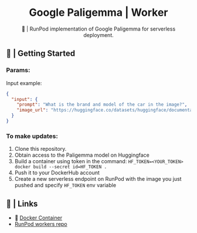 <div align="center">

<h1>Google Paligemma | Worker</h1>

🚀 | RunPod implementation of Google Paligemma for serverless deployment.
</div>

## 📖 | Getting Started

### Params:
Input example:
```json
{
  "input": {
    "prompt": "What is the brand and model of the car in the image?",
    "image_url": "https://huggingface.co/datasets/huggingface/documentation-images/resolve/main/transformers/tasks/car.jpg"
  }
}
```

### To make updates:

1. Clone this repository.
2. Obtain access to the Paligemma model on Huggingface
3. Build a container using token in the command: `HF_TOKEN=<YOUR_TOKEN> docker build --secret id=HF_TOKEN .`
4. Push it to your DockerHub account
5. Create a new serverless endpoint on RunPod with the image you just pushed and specify `HF_TOKEN` env variable

## 🔗 | Links
- 🐳 [Docker Container](https://hub.docker.com/r/runpod/ai-api-sdxl)
- [RunPod workers repo](https://github.com/runpod-workers)
